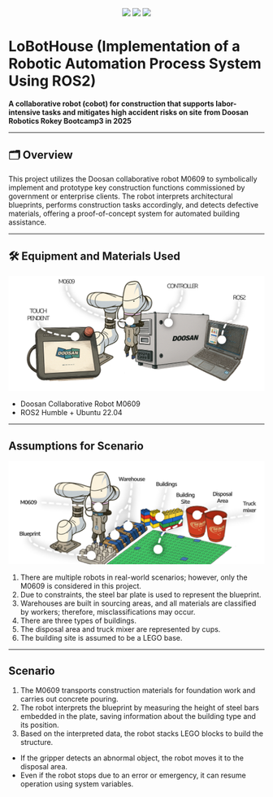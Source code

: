 
<p align="center">
  <img src="https://img.shields.io/badge/ROS2-Humble-blue?logo=ros" />
  <img src="https://img.shields.io/badge/Python-3.10-yellow?logo=python" />
  <img src="https://img.shields.io/badge/License-Apache%202.0-blue.svg?logo=apache" />
</p>

# LoBotHouse (Implementation of a Robotic Automation Process System Using ROS2)  

**A collaborative robot (cobot) for construction that supports labor-intensive tasks and mitigates high accident risks on site** **from Doosan Robotics Rokey Bootcamp3 in 2025**

---

## 🗂️ Overview
This project utilizes the Doosan collaborative robot M0609 to symbolically implement and prototype key construction functions commissioned by government or enterprise clients. The robot interprets architectural blueprints, performs construction tasks accordingly, and detects defective materials, offering a proof-of-concept system for automated building assistance.

---

## 🛠️ Equipment and Materials Used
![Equipment and Materials](image/materials.png)
- Doosan Collaborative Robot M0609  
- ROS2 Humble + Ubuntu 22.04

---
## Assumptions for Scenario
![Assumptions for Scenario](image/assumptions.png)
1. There are multiple robots in real-world scenarios; however, only the M0609 is considered in this project.
2. Due to constraints, the steel bar plate is used to represent the blueprint.
3. Warehouses are built in sourcing areas, and all materials are classified by workers; therefore, misclassifications may occur.
4. There are three types of buildings.
5. The disposal area and truck mixer are represented by cups.
6. The building site is assumed to be a LEGO base.
---

## Scenario
1. The M0609 transports construction materials for foundation work and carries out concrete pouring.
2. The robot interprets the blueprint by measuring the height of steel bars embedded in the plate, saving information about the building type and its position.
3. Based on the interpreted data, the robot stacks LEGO blocks to build the structure.
- If the gripper detects an abnormal object, the robot moves it to the disposal area.
- Even if the robot stops due to an error or emergency, it can resume operation using system variables.

